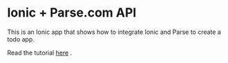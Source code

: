 Ionic + Parse.com API
=======================

This is an Ionic app that shows how to integrate Ionic and Parse to create a todo app.

Read the tutorial [here](http://www.htmlxprs.com) .